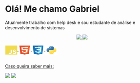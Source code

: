 <h1>Olá! Me chamo Gabriel</h1>
<p>Atualmente trabalho com help desk e sou estudante de análise e desenvolvimento de sistemas</p>

<div align="center">
  <a href="https://github.com/GabrielTakaoka">
  <img height="180em" src="https://github-readme-stats.vercel.app/api?username=GabrielTakaoka&show_icons=true&theme=merko&include_all_commits=true&count_private=true"/>
  <img height="180em" src="https://github-readme-stats.vercel.app/api/top-langs/?username=GabrielTakaoka&layout=compact&langs_count=7&theme=merko"/>
</div>

<div style="display: inline_block"><br>
  <img align="center" alt="Takaoka-Js" height="30" width="40" src="https://raw.githubusercontent.com/devicons/devicon/master/icons/javascript/javascript-plain.svg">
  <img align="center" alt="Takaoka-HTML" height="30" width="40" src="https://raw.githubusercontent.com/devicons/devicon/master/icons/html5/html5-original.svg">
  <img align="center" alt="Takaoka-CSS" height="30" width="40" src="https://raw.githubusercontent.com/devicons/devicon/master/icons/css3/css3-original.svg">
  <img align="center" alt="Takaoka-Python" height="30" width="40" src="https://raw.githubusercontent.com/devicons/devicon/master/icons/python/python-original.svg">
</div>

##

<div>
  <p>Caso queira saber mais:</p>
  <a href="https://www.instagram.com/gabriel_takaoka/" target="_blank"><img src="https://img.shields.io/badge/-Instagram-%23E4405F?style=for-the-badge&logo=instagram&logoColor=white" target="_blank"></a>
  <a href="https://www.linkedin.com/in/gabriel-takaoka-016750148/" target="_blank"><img src="https://img.shields.io/badge/-LinkedIn-%230077B5?style=for-the-badge&logo=linkedin&logoColor=white" target="_blank"></a> 
</div>
